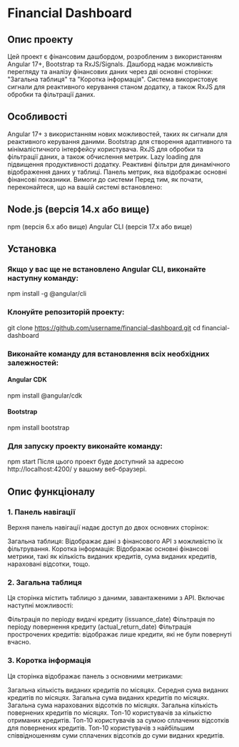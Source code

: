 # Financial Dashboard

## Опис проекту
Цей проект є фінансовим дашбордом, розробленим з використанням Angular 17+, Bootstrap та RxJS/Signals. Дашборд надає можливість перегляду та аналізу фінансових даних через дві основні сторінки: "Загальна таблиця" та "Коротка інформація". Система використовує сигнали для реактивного керування станом додатку, а також RxJS для обробки та фільтрації даних.

## Особливості
Angular 17+ з використанням нових можливостей, таких як сигнали для реактивного керування даними.
Bootstrap для створення адаптивного та мінімалістичного інтерфейсу користувача.
RxJS для обробки та фільтрації даних, а також обчислення метрик.
Lazy loading для підвищення продуктивності додатку.
Реактивні фільтри для динамічного відображення даних у таблиці.
Панель метрик, яка відображає основні фінансові показники.
Вимоги до системи
Перед тим, як почати, переконайтеся, що на вашій системі встановлено:

## Node.js (версія 14.x або вище)
npm (версія 6.x або вище)
Angular CLI (версія 17.x або вище)

## Установка

### Якщо у вас ще не встановлено Angular CLI, виконайте наступну команду:

npm install -g @angular/cli

### Клонуйте репозиторій проекту:

git clone https://github.com/username/financial-dashboard.git
cd financial-dashboard

### Виконайте команду для встановлення всіх необхідних залежностей:

#### Angular CDK
npm install @angular/cdk
#### Bootstrap
npm install bootstrap

### Для запуску проекту виконайте команду:

npm start
Після цього проект буде доступний за адресою http://localhost:4200/ у вашому веб-браузері.

## Опис функціоналу
### 1. Панель навігації
Верхня панель навігації надає доступ до двох основних сторінок:

Загальна таблиця: Відображає дані з фінансового API з можливістю їх фільтрування.
Коротка інформація: Відображає основні фінансові метрики, такі як кількість виданих кредитів, сума виданих кредитів, нараховані відсотки, тощо.
### 2. Загальна таблиця
Ця сторінка містить таблицю з даними, завантаженими з API. Включає наступні можливості:

Фільтрація по періоду видачі кредиту (issuance_date)
Фільтрація по періоду повернення кредиту (actual_return_date)
Фільтрація прострочених кредитів: відображає лише кредити, які не були повернуті вчасно.
### 3. Коротка інформація
Ця сторінка відображає панель з основними метриками:

Загальна кількість виданих кредитів по місяцях.
Середня сума виданих кредитів по місяцях.
Загальна сума виданих кредитів по місяцях.
Загальна сума нарахованих відсотків по місяцях.
Загальна кількість повернених кредитів по місяцях.
Топ-10 користувачів за кількістю отриманих кредитів.
Топ-10 користувачів за сумою сплачених відсотків для повернених кредитів.
Топ-10 користувачів з найбільшим співвідношенням суми сплачених відсотків до суми виданих кредитів.
